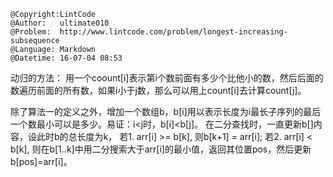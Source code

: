 ```
@Copyright:LintCode
@Author:   ultimate010
@Problem:  http://www.lintcode.com/problem/longest-increasing-subsequence
@Language: Markdown
@Datetime: 16-07-04 08:53
```

动归的方法：
用一个coount[i]表示第i个数前面有多少个比他小的数，然后后面的数遍历前面的所有数，如果i小于j数，那么可以用上count[i]去计算count[j]。

除了算法一的定义之外，增加一个数组b，b[i]用以表示长度为i最长子序列的最后一个数最小可以是多少。易证：i<j时，b[i]<b[j]。
在二分查找时，一直更新b[]内容，设此时b的总长度为k，
若1. arr[i] >= b[k], 则b[k+1] = arr[i];
若2. arr[i] <  b[k], 则在b[1..k]中用二分搜索大于arr[i]的最小值，返回其位置pos，然后更新b[pos]=arr[i]。

